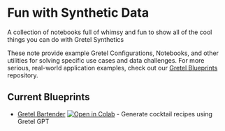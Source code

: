 # Fun with Synthetic Data
A collection of notebooks full of whimsy and fun to show all of the cool things you can do with Gretel Synthetics

These note provide example Gretel Configurations, Notebooks, and other utilities for solving specific use cases and data challenges. For more serious, real-world application examples, check out our [Gretel Blueprints](https://github.com/gretelai/gretel-blueprints) repository.

## Current Blueprints

* [Gretel Bartender](https://github.com/gretelai/fun-with-synthetic-data/blob/main/Gretel_Bartender.ipynb) [![Open in Colab](https://colab.research.google.com/assets/colab-badge.svg)](https://colab.research.google.com/github/gretelai/fun-with-synthetic-data/blob/main/Gretel_Bartender.ipynb) - Generate cocktail recipes using Gretel GPT
